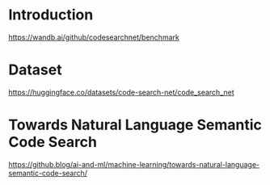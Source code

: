 # Introduction
https://wandb.ai/github/codesearchnet/benchmark

# Dataset
https://huggingface.co/datasets/code-search-net/code_search_net

# Towards Natural Language Semantic Code Search
https://github.blog/ai-and-ml/machine-learning/towards-natural-language-semantic-code-search/